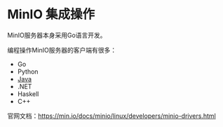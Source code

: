 # MinIO 集成操作

MinIO服务器本身采用Go语言开发。

编程操作MinIO服务器的客户端有很多：

- Go
- Python
- [Java](Java.md)
- .NET
- Haskell
- C++

官网文档：https://min.io/docs/minio/linux/developers/minio-drivers.html
